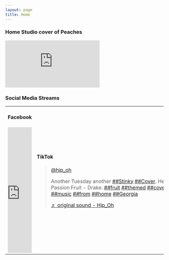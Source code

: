 ```yaml
---
layout: page
title: Home 
---
```

<!--<script type="text/javascript" src="path/to/instafeed.min.js"></script>
-->
<style>
@import url('https://fonts.googleapis.com/css2?family=Martel+Sans&display=swap');
</style> 
<!--
<h2>
Upcoming Gigs
</h2>
<!-- big fuckoff table of dates -->
<!--
<table>
<colgroup>
<col width="40%" />
<col width="60%" />
</colgroup>
<thead>
<tr class="header">
<th>Date</th>
<th>Location</th>
</tr>
</thead>
<tbody>
<tr>
<td markdown="span">Gnats</td>
<td markdown="span">10/31/2025</td>
</tr>
<tr>
<td markdown="span">Alma Variety Show</td>
<td markdown="span">7/25/2021
</td>
</tr>
</tbody>
</table>
-->
<h3>
Home Studio cover of Peaches
</h3>
<div class="responsive-iframe">
<iframe src="https://drive.google.com/file/d/1zfrzGkS0Ekszr8YHZSDPdSKsvQ0xkTcy/preview" frameborder="0" allowfullscreen></iframe>
</div>
<h3>
Social Media Streams
</h3>
 <table style="width:100%">
  <tr>
    <td>
<h4>
Facebook
</h4>


<iframe src="https://www.facebook.com/plugins/page.php?href=https%3A%2F%2Fwww.facebook.com%2Fhipohmusic%2F&tabs=timeline&small_header=true&adapt_container_width=true&hide_cover=false&show_facepile=true&appId=499280248156956" width="100%" height="400" style="border:none;overflow:hidden" scrolling="no" frameborder="0" allowfullscreen="true" allow="autoplay; clipboard-write; encrypted-media; picture-in-picture; web-share"></iframe>
</td>
<td>
<h4>
TikTok
</h4>
<blockquote class="tiktok-embed" cite="https://www.tiktok.com/@hip_oh/video/6981994479012121861" data-video-id="6981994479012121861" style="max-width: 100%;min-width: 400;" > <section> <a target="_blank" title="@hip_oh" href="https://www.tiktok.com/@hip_oh">@hip_oh</a> <p>Another Tuesday another <a title="stinky" target="_blank" href="https://www.tiktok.com/tag/stinky">##Stinky</a> <a title="cover" target="_blank" href="https://www.tiktok.com/tag/cover">##Cover</a>. Here is Passion Fruit - Drake.                         <a title="fruit" target="_blank" href="https://www.tiktok.com/tag/fruit">##fruit</a> <a title="themed" target="_blank" href="https://www.tiktok.com/tag/themed">##themed</a> <a title="covers" target="_blank" href="https://www.tiktok.com/tag/covers">##covers</a> <a title="music" target="_blank" href="https://www.tiktok.com/tag/music">##music</a> <a title="from" target="_blank" href="https://www.tiktok.com/tag/from">##from</a> <a title="home" target="_blank" href="https://www.tiktok.com/tag/home">##home</a> <a title="georgia" target="_blank" href="https://www.tiktok.com/tag/georgia">##Georgia</a></p> <a target="_blank" title="♬ original sound - Hip_Oh" href="https://www.tiktok.com/music/original-sound-6981994293682621190">♬ original sound - Hip_Oh</a> </section> </blockquote> <script async src="https://www.tiktok.com/embed.js"></script>
</td>


